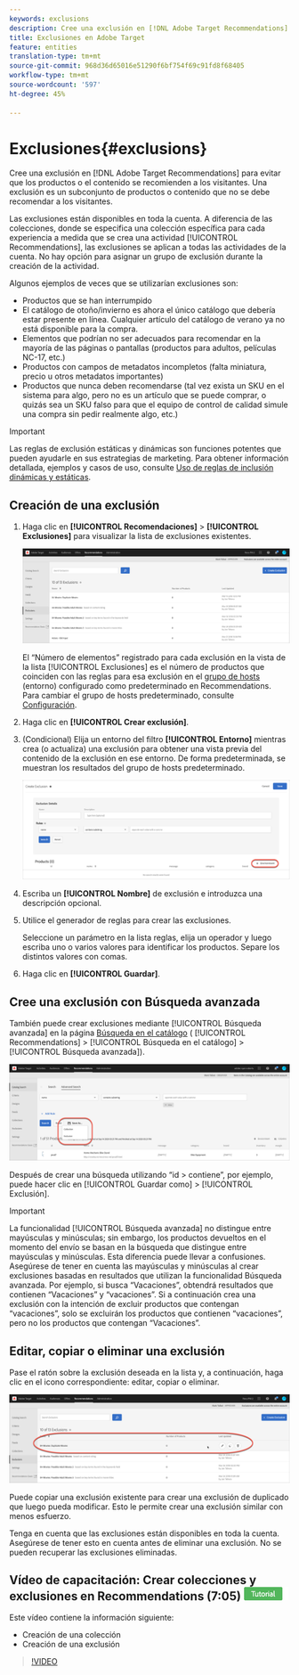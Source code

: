 ```yaml
---
keywords: exclusions
description: Cree una exclusión en [!DNL Adobe Target Recommendations] para evitar que los productos o el contenido se recomienden a los visitantes.
title: Exclusiones en Adobe Target
feature: entities
translation-type: tm+mt
source-git-commit: 968d36d65016e51290f6bf754f69c91fd8f68405
workflow-type: tm+mt
source-wordcount: '597'
ht-degree: 45%

---
```



# Exclusiones{#exclusions}

Cree una exclusión en [!DNL Adobe Target Recommendations] para evitar que los productos o el contenido se recomienden a los visitantes. Una exclusión es un subconjunto de productos o contenido que no se debe recomendar a los visitantes.

Las exclusiones están disponibles en toda la cuenta. A diferencia de las colecciones, donde se especifica una colección específica para cada experiencia a medida que se crea una actividad [!UICONTROL Recommendations], las exclusiones se aplican a todas las actividades de la cuenta. No hay opción para asignar un grupo de exclusión durante la creación de la actividad.

Algunos ejemplos de veces que se utilizarían exclusiones son:

* Productos que se han interrumpido
* El catálogo de otoño/invierno es ahora el único catálogo que debería estar presente en línea. Cualquier artículo del catálogo de verano ya no está disponible para la compra.
* Elementos que podrían no ser adecuados para recomendar en la mayoría de las páginas o pantallas (productos para adultos, películas NC-17, etc.)
* Productos con campos de metadatos incompletos (falta miniatura, precio u otros metadatos importantes)
* Productos que nunca deben recomendarse (tal vez exista un SKU en el sistema para algo, pero no es un artículo que se puede comprar, o quizás sea un SKU falso para que el equipo de control de calidad simule una compra sin pedir realmente algo, etc.)

>[!IMPORTANT]
>
>Las reglas de exclusión estáticas y dinámicas son funciones potentes que pueden ayudarle en sus estrategias de marketing. Para obtener información detallada, ejemplos y casos de uso, consulte [Uso de reglas de inclusión dinámicas y estáticas](/help/c-recommendations/c-algorithms/use-dynamic-and-static-inclusion-rules.md#concept_4CB5C0FA705D4E449BD0B37B3D987F9F).

## Creación de una exclusión

1. Haga clic en **[!UICONTROL Recomendaciones]** > **[!UICONTROL Exclusiones]** para visualizar la lista de exclusiones existentes.

   ![](assets/exclusions_list.png)

   El “Número de elementos” registrado para cada exclusión en la vista de la lista [!UICONTROL Exclusiones] es el número de productos que coinciden con las reglas para esa exclusión en el [grupo de hosts](/help/administrating-target/hosts.md) (entorno) configurado como predeterminado en Recommendations. Para cambiar el grupo de hosts predeterminado, consulte [Configuración](/help/c-recommendations/plan-implement.md#concept_C1E1E2351413468692D6C21145EF0B84).

1. Haga clic en **[!UICONTROL Crear exclusión]**.

1. (Condicional) Elija un entorno del filtro **[!UICONTROL Entorno]** mientras crea (o actualiza) una exclusión para obtener una vista previa del contenido de la exclusión en ese entorno. De forma predeterminada, se muestran los resultados del grupo de hosts predeterminado.

   ![Crear exclusión](/help/c-recommendations/c-products/assets/CreateExclusion.png)

1. Escriba un **[!UICONTROL Nombre]** de exclusión e introduzca una descripción opcional.

1. Utilice el generador de reglas para crear las exclusiones.

   Seleccione un parámetro en la lista reglas, elija un operador y luego escriba uno o varios valores para identificar los productos. Separe los distintos valores con comas.

1. Haga clic en **[!UICONTROL Guardar]**.

## Cree una exclusión con Búsqueda avanzada

También puede crear exclusiones mediante [!UICONTROL Búsqueda avanzada] en la página [Búsqueda en el catálogo](/help/c-recommendations/c-products/catalog-search.md#save-as) ( [!UICONTROL Recommendations] > [!UICONTROL Búsqueda en el catálogo] > [!UICONTROL Búsqueda avanzada]).

![Guardar como cuadro de diálogo](/help/c-recommendations/c-products/assets/save-as.png)

Después de crear una búsqueda utilizando “id > contiene”, por ejemplo, puede hacer clic en [!UICONTROL Guardar como] > [!UICONTROL Exclusión].

>[!IMPORTANT]
>
>La funcionalidad [!UICONTROL Búsqueda avanzada] no distingue entre mayúsculas y minúsculas; sin embargo, los productos devueltos en el momento del envío se basan en la búsqueda que distingue entre mayúsculas y minúsculas. Esta diferencia puede llevar a confusiones. Asegúrese de tener en cuenta las mayúsculas y minúsculas al crear exclusiones basadas en resultados que utilizan la funcionalidad Búsqueda avanzada. Por ejemplo, si busca “Vacaciones”, obtendrá resultados que contienen “Vacaciones” y “vacaciones”. Si a continuación crea una exclusión con la intención de excluir productos que contengan “vacaciones”, solo se excluirán los productos que contienen “vacaciones”, pero no los productos que contengan “Vacaciones”.

## Editar, copiar o eliminar una exclusión

Pase el ratón sobre la exclusión deseada en la lista y, a continuación, haga clic en el icono correspondiente: editar, copiar o eliminar.

![Iconos al pasar el ratón por encima para una exclusión](/help/c-recommendations/c-products/assets/hover-exclusions.png)

Puede copiar una exclusión existente para crear una exclusión de duplicado que luego pueda modificar. Esto le permite crear una exclusión similar con menos esfuerzo.

Tenga en cuenta que las exclusiones están disponibles en toda la cuenta. Asegúrese de tener esto en cuenta antes de eliminar una exclusión. No se pueden recuperar las exclusiones eliminadas.

## Vídeo de capacitación: Crear colecciones y exclusiones en Recommendations (7:05) ![distintivo de tutorial](/help/assets/tutorial.png)

Este vídeo contiene la información siguiente:

* Creación de una colección
* Creación de una exclusión

>[!VIDEO](https://video.tv.adobe.com/v/27689)